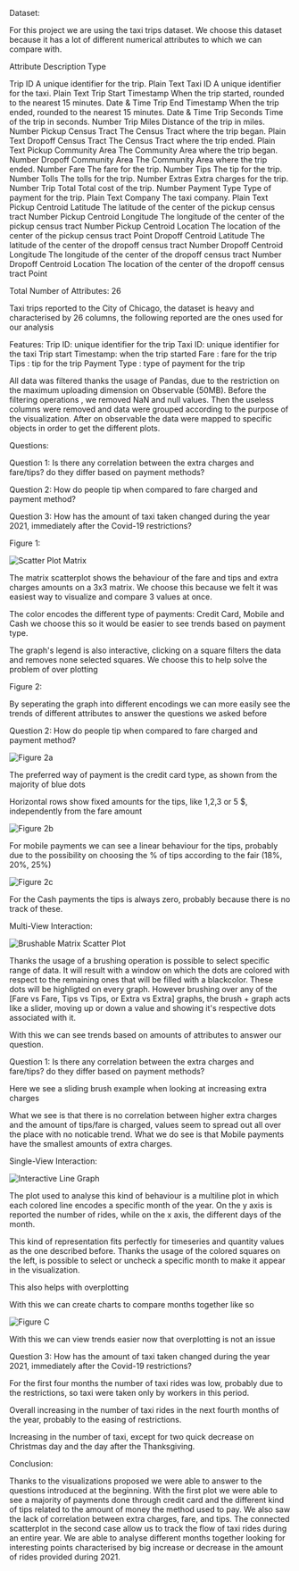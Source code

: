 Dataset:

For this project we are using the taxi trips dataset. We choose this dataset because it has a lot of different numerical attributes to which we can compare with.


Attribute                   Description                                                 Type         

Trip ID	                    A unique identifier for the trip.                           Plain Text
Taxi ID	                    A unique identifier for the taxi.                           Plain Text
Trip Start Timestamp	    When the trip started, rounded to the nearest 15 minutes.   Date & Time
Trip End Timestamp	        When the trip ended, rounded to the nearest 15 minutes.     Date & Time
Trip Seconds	            Time of the trip in seconds.                                Number
Trip Miles	                Distance of the trip in miles.                              Number
Pickup Census Tract	        The Census Tract where the trip began.                      Plain Text
Dropoff Census Tract	    The Census Tract where the trip ended.                      Plain Text
Pickup Community Area	    The Community Area where the trip began.                    Number
Dropoff Community Area	    The Community Area where the trip ended.                    Number
Fare	                    The fare for the trip.                                      Number
Tips	                    The tip for the trip.                                       Number
Tolls	                    The tolls for the trip.                                     Number
Extras	                    Extra charges for the trip.                                 Number
Trip Total	                Total cost of the trip.                                     Number
Payment Type	            Type of payment for the trip.                               Plain Text
Company	                    The taxi company.                                           Plain Text
Pickup Centroid Latitude	The latitude of the center of the pickup census tract       Number
Pickup Centroid Longitude	The longitude of the center of the pickup census tract      Number
Pickup Centroid Location	The location of the center of the pickup census tract       Point
Dropoff Centroid Latitude	The latitude of the center of the dropoff census tract      Number
Dropoff Centroid Longitude	The longitude of the center of the dropoff census tract     Number
Dropoff Centroid Location	The location of the center of the dropoff census tract      Point

Total Number of Attributes: 26

Taxi trips reported to the City of Chicago, the dataset is heavy and characterised by 26 columns, the following reported are the ones used for our analysis

Features:
Trip ID: unique identifier for the trip
Taxi ID: unique identifier for the taxi
Trip start Timestamp: when the trip started
Fare : fare for the trip
Tips : tip for the trip 
Payment Type : type of payment for the trip

All data was filtered thanks the usage of Pandas, due to the restriction on the maximum uploading dimension on Observable (50MB). Before the filtering operations , we removed NaN and null values. Then the useless columns were removed and data were grouped according to the purpose of the visualization. After on observable the data were mapped to specific objects in order to get the different plots.


Questions:

Question 1:
    Is there any correlation between the extra charges and fare/tips? do they differ based on payment methods? 

Question 2:
    How do people tip when compared to fare charged and payment method?

Question 3:
    How has the amount of taxi taken changed during the year 2021, immediately after the Covid-19 restrictions?

Figure 1:

![Scatter Plot Matrix](Multi-Scatter.PNG)


The matrix scatterplot shows the behaviour of the fare and tips and extra charges amounts on a 3x3 matrix.
We choose this because we felt it was easiest way to visualize and compare 3 values at once. 

The color encodes the different type of payments: Credit Card, Mobile and Cash
we choose this so it would be easier to see trends based on payment type.

The graph's legend is also interactive, clicking on a square filters the data and removes none selected squares.
We choose this to help solve the problem of over plotting


Figure 2:

By seperating the graph into different encodings we can more easily see the trends of different attributes
to answer the questions we asked before

Question 2:
    How do people tip when compared to fare charged and payment method?

![Figure 2a](Credit.PNG)

The preferred way of payment is the credit card type, as shown from the majority of blue dots

Horizontal rows show fixed amounts for the tips, like 1,2,3 or 5 $, independently from the fare amount 

![Figure 2b](Mobile.PNG)

For mobile payments we can see a linear behaviour for the tips, 
probably due to the possibility on choosing the % of tips according to the fair (18%, 20%, 25%)


![Figure 2c](Cash.PNG)

For the Cash payments the tips is always zero, probably because there is no track of these.


Multi-View Interaction:

![Brushable Matrix Scatter Plot](Interaction.gif)


Thanks the usage of a brushing operation is possible to select specific range of data. It will result with a window on which the dots are colored with respect to the remaining ones that will be filled with a blackcolor. These dots will be highligted on every graph. However brushing over any of the [Fare vs Fare, Tips vs Tips, or Extra vs Extra] graphs, the brush + graph acts like a slider, moving up or down a value and showing it's respective dots associated with it. 

With this we can see trends based on amounts of attributes to answer our question.

Question 1:
    Is there any correlation between the extra charges and fare/tips? do they differ based on payment methods? 


Here we see a sliding brush example when looking at increasing extra charges

What we see is that there is no correlation between	 higher extra charges and the amount of tips/fare is charged, values seem to spread out all over the place with no noticable trend. What we do see is that Mobile payments have the smallest amounts of extra charges.




Single-View Interaction:

![Interactive Line Graph](Interactive_Map.png)


The plot used to analyse this kind of behaviour is a multiline plot in which each colored line encodes a specific month of the year. On the y axis is reported the number of rides, while on the x axis, the different days of the month. 

This kind of representation fits perfectly for timeseries and quantity values as the one described before.
Thanks the usage of the colored squares on the left, is possible to select or uncheck a specific month to make it appear in the visualization.

This also helps with overplotting

With this we can create charts to compare months together like so

![Figure C](Map_Comparison.png)

With this we can view trends easier now that overplotting is not an issue

Question 3:
    How has the amount of taxi taken changed during the year 2021, immediately after the Covid-19 restrictions?


For the first four months the number of taxi rides was low, probably due to the restrictions, so taxi were taken only by workers in this period.

Overall increasing in the number of taxi rides in the next fourth months of the year, probably to the easing of restrictions.

Increasing in the number of taxi, except for two quick decrease on Christmas day and the day after the Thanksgiving.



Conclusion:

Thanks to the visualizations proposed we were able to answer to the questions introduced at the beginning.
With the first plot we were able to see a majority of payments done through credit card and the different kind of tips related to the amount of money the method used to pay. We also saw the lack of correlation between extra charges, fare, and tips.
The connected scatterplot in the second case allow us to track the flow of taxi rides during an entire year. We are able to analyse different months together looking for interesting points characterised by big increase or decrease in the amount of rides provided during 2021.


